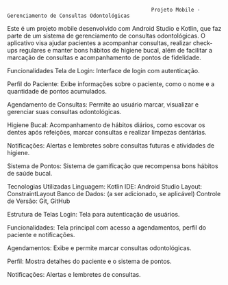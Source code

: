                                                    Projeto Mobile - Gerenciamento de Consultas Odontológicas


                                                   
Este é um projeto mobile desenvolvido com Android Studio e Kotlin, que faz parte de um sistema de gerenciamento de consultas odontológicas. O aplicativo visa ajudar pacientes a acompanhar consultas, realizar check-ups regulares e manter bons hábitos de higiene bucal, além de facilitar a marcação de consultas e acompanhamento de pontos de fidelidade.

Funcionalidades
Tela de Login: Interface de login com autenticação.

Perfil do Paciente: Exibe informações sobre o paciente, como o nome e a quantidade de pontos acumulados.

Agendamento de Consultas: Permite ao usuário marcar, visualizar e gerenciar suas consultas odontológicas.

Higiene Bucal: Acompanhamento de hábitos diários, como escovar os dentes após refeições, marcar consultas e realizar limpezas dentárias.

Notificações: Alertas e lembretes sobre consultas futuras e atividades de higiene.

Sistema de Pontos: Sistema de gamificação que recompensa bons hábitos de saúde bucal.

Tecnologias Utilizadas
Linguagem: Kotlin
IDE: Android Studio
Layout: ConstraintLayout
Banco de Dados: (a ser adicionado, se aplicável)
Controle de Versão: Git, GitHub

Estrutura de Telas
Login: Tela para autenticação de usuários.

Funcionalidades: Tela principal com acesso a agendamentos, perfil do paciente e notificações.

Agendamentos: Exibe e permite marcar consultas odontológicas.

Perfil: Mostra detalhes do paciente e o sistema de pontos.

Notificações: Alertas e lembretes de consultas.
